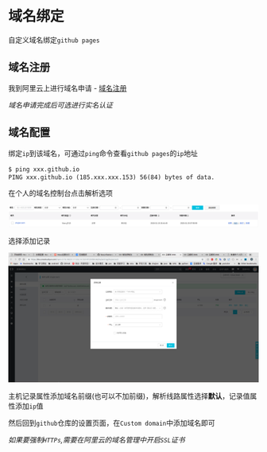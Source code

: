 
# 域名绑定

自定义域名绑定`github pages`

## 域名注册

我到阿里云上进行域名申请 - [域名注册](https://wanwang.aliyun.com/domain/com/?spm=5176.10695662.1158081.1.598542344N3AF5)

*域名申请完成后可选进行实名认证*

## 域名配置

绑定`ip`到该域名，可通过`ping`命令查看`github pages`的`ip`地址

    $ ping xxx.github.io
    PING xxx.github.io (185.xxx.xxx.153) 56(84) bytes of data.

在个人的域名控制台点击解析选项

![](./imgs/domain-management.png)

选择添加记录

![](./imgs/add-dns.png)

主机记录属性添加域名前缀(也可以不加前缀)，解析线路属性选择**默认**，记录值属性添加`ip`值

然后回到`github`仓库的设置页面，在`Custom domain`中添加域名即可

*如果要强制`HTTPs`,需要在阿里云的域名管理中开启`SSL`证书*

